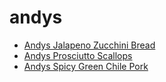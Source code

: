 # andys

 * [Andys Jalapeno Zucchini Bread](../../index/a/andys-jalapeno-zucchini-bread.json)
 * [Andys Prosciutto Scallops](../../index/a/andys-prosciutto-scallops.json)
 * [Andys Spicy Green Chile Pork](../../index/a/andys-spicy-green-chile-pork.json)

